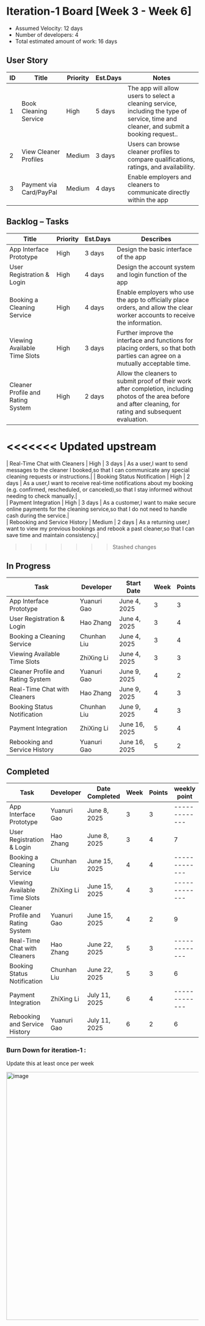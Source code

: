 # Iteration-1 Board [Week 3 - Week 6] 

* Assumed Velocity: 12 days
* Number of developers: 4
* Total estimated amount of work: 16 days
## User Story

| ID    | Title                                             | Priority  | Est.Days  | Notes                                |
| --    | --------------------------------------------------| --------  | --------- | ------------------------------------ |
| 1     | Book Cleaning Service                             | High      |   5 days  | The app will allow users to select a cleaning service, including the type of service, time and cleaner, and submit a booking request..|
| 2     | View Cleaner Profiles                             | Medium    |   3 days  | Users can browse cleaner profiles to compare qualifications, ratings, and availability.|
| 3     | Payment via Card/PayPal                           | Medium    |   4 days  | Enable employers and cleaners to communicate directly within the app  |

## Backlog – Tasks

| Title                                             | Priority  | Est.Days   | Describes                            |
| --------------------------------------------------| ------    |  --------  | ------------------------------------ |
| App Interface Prototype                           |   High    |  3 days    | Design the basic interface of the app|
| User Registration & Login                         |   High    |  4 days    | Design the account system and login function of the app|
| Booking a Cleaning Service                        |   High    |  4 days    | Enable employers who use the app to officially place orders, and allow the clear worker accounts to receive the information.|
| Viewing Available Time Slots                      |   High    |  3 days    | Further improve the interface and functions for placing orders, so that both parties can agree on a mutually acceptable time.|
| Cleaner Profile and Rating System                 |   High    |  2 days    | Allow the cleaners to submit proof of their work after completion, including photos of the area before and after cleaning, for rating and subsequent evaluation.|
<<<<<<< Updated upstream
=======
| Real-Time Chat with Cleaners                      |   High    |  3 days    | As a user,I want to send messages to the cleaner I booked,so that I can communicate any special cleaning requests or instructions.|
| Booking Status Notification                       |   High    |  2 days    | As a user,I want to receive real-time notifications about my booking (e.g. confirmed, rescheduled, or canceled),so that I stay informed without needing to check manually.|  
| Payment Integration                               |   High    |  3 days    | As a customer,I want to make secure online payments for the cleaning service,so that I do not need to handle cash during the service.|     
| Rebooking and Service History                     |   Medium  | 2 days     | As a returning user,I want to view my previous bookings and rebook a past cleaner,so that I can save time and maintain consistency.|   

>>>>>>> Stashed changes
## In Progress

| Task                                      | Developer     | Start Date        |   Week    |  Points   |
| ----------------------------------------- | --------------| -------------     | --------- | --------- |
| App Interface Prototype                   |  Yuanuri Gao  | June 4, 2025      |    3      |     3     |
| User Registration & Login                 |  Hao Zhang    | June 4, 2025      |    3      |     4     |
| Booking a Cleaning Service                |  Chunhan Liu  | June 4, 2025      |    3      |     4     |
| Viewing Available Time Slots              |  ZhiXing Li   | June 4, 2025      |    3      |     3     |
| Cleaner Profile and Rating System         |  Yuanuri Gao  | June 9, 2025      |    4      |     2     |
| Real-Time Chat with Cleaners              |  Hao Zhang    | June 9, 2025      |    4      |     3     |
| Booking Status Notification               |  Chunhan Liu  | June 9, 2025      |    4      |     3     |
| Payment Integration                       |  ZhiXing Li   | June 16, 2025     |    5      |     4     |
| Rebooking and Service History             |  Yuanuri Gao  | June 16, 2025     |    5      |     2     |


## Completed
| Task                                      | Developer     | Date Completed    |   Week    |  Points   | weekly point  |
| ----------------------------------------- | --------------| -------------     | -------   |  -------  | ------------- |
| App Interface Prototype                   |  Yuanuri Gao  | June 8, 2025      |     3     |     3     | ------------- |
| User Registration & Login                 |  Hao Zhang    | June 8, 2025      |     3     |     4     |       7       |
| Booking a Cleaning Service                |  Chunhan Liu  | June 15, 2025     |     4     |     4     | ------------- |
| Viewing Available Time Slots              |  ZhiXing Li   | June 15, 2025     |     4     |     3     | ------------- |
| Cleaner Profile and Rating System         |  Yuanuri Gao  | June 15, 2025     |     4     |     2     |       9       |
| Real-Time Chat with Cleaners              |  Hao Zhang    | June 22, 2025     |     5     |     3     | ------------- |
| Booking Status Notification               |  Chunhan Liu  | June 22, 2025     |     5     |     3     |       6       |
| Payment Integration                       |  ZhiXing Li   | July 11, 2025     |     6     |     4     | ------------- |
| Rebooking and Service History             |  Yuanuri Gao  | July 11, 2025     |     6     |     2     |       6       |


### Burn Down for iteration-1 :
Update this at least once per week

<img width="865" height="648" alt="image" src="https://github.com/user-attachments/assets/42b4fa2e-4dda-49d5-8b52-e1b6e05a9015" />
